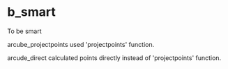 # b_smart
To be smart

arcube_projectpoints used 'projectpoints' function.

arcude_direct calculated points directly instead of 'projectpoints' function.
